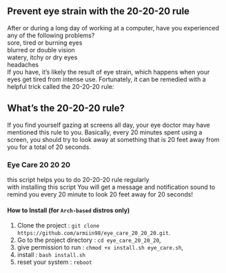 ## Prevent eye strain with the 20-20-20 rule
After or during a long day of working at a computer, have you experienced any of the following problems? </br>
sore, tired or burning eyes </br>
blurred or double vision </br>
watery, itchy or dry eyes </br>
headaches </br>
If you have, it’s likely the result of eye strain, which happens when your eyes get tired from intense use. Fortunately, it can be remedied with a helpful trick called the 20-20-20 rule:

## What’s the 20-20-20 rule?
If you find yourself gazing at screens all day, your eye doctor may have mentioned this rule to you. Basically, every 20 minutes spent using a screen, you should try to look away at something that is 20 feet away from you for a total of 20 seconds.

### Eye Care 20 20 20
this script helps you to do 20-20-20 rule regularly</br>
with installing this script You will get a message and notification sound to remind you every 20 minute to look 20 feet away for 20 seconds!  

#### How to Install (for `Arch-based` distros only)
1. Clone the project            : `git clone https://github.com/armiin98/eye_care_20_20_20.git`.
2. Go to the project directory  : `cd eye_care_20_20_20`,
3. give permission to run       : `chmod +x install.sh eye_care.sh`,
4. install                      : `bash install.sh` 
5. reset your system            : `reboot`


